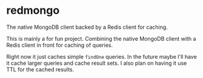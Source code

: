 redmongo
========

The native MongoDB client backed by a Redis client for caching.

This is mainly a for fun project. Combining the native MongoDB client with
a Redis client in front for caching of queries.

Right now it just caches simple `findOne` queries. In the future maybe I'll have it cache
larger queries and cache result sets. I also plan on having it use TTL for the cached results.